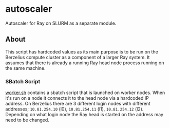 # autoscaler

Autoscaler for Ray on SLURM as a separate module.

## About

This script has hardcoded values as its main purpose is to be run on the Berzelius compute cluster as a component of a larger Ray system. It assumes that there is already a running Ray head node process running on the same machine.

### SBatch Script
[worker.sh](scripts/worker.sh) contains a sbatch script that is launched on worker nodes. When it's run on a node it connects it to the head node via a hardcoded IP address. On Berzelius there are 3 different login nodes with different addresses; `10.81.254.10` (l0), `10.81.254.11` (l1), `10.81.254.12` (l2). Depending on what login node the Ray head is started on the address may need to be changed.

